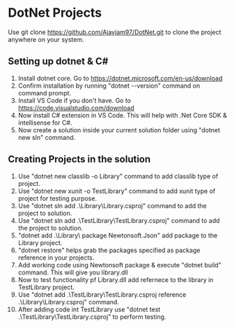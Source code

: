 # DotNet Projects

Use git clone https://github.com/Ajayjam97/DotNet.git to clone the project anywhere on your system.

## Setting up dotnet & C#

1. Install dotnet core. Go to https://dotnet.microsoft.com/en-us/download
2. Confirm installation by running "dotnet --version" command on command prompt.
3. Install VS Code if you don't have. Go to https://code.visualstudio.com/download
4. Now install C# extension in VS Code. This will help with .Net Core SDK & intellisense for C#.
5. Now create a solution inside your current solution folder using "dotnet new sln" command.

## Creating Projects in the solution

1. Use "dotnet new classlib -o Library" command to add classlib type of project. 
2. Use "dotnet new xunit -o TestLibrary" command to add xunit type of project for testing purpose.
3. Use "dotnet sln add .\Library\Library.csproj" command to add the project to solution. 
4. Use "dotnet sln add .\TestLibrary\TestLibrary.csproj" command to add the project to solution.
5. "dotnet add .\Library\ package Newtonsoft.Json" add package to the Library project.
6. "dotnet restore" helps grab the packages specified as package reference in your projects.
7. Add working code using Newtonsoft package & execute "dotnet build" command. This will give you library.dll
8. Now to test functionality pf Library.dll add refernece to the library in TestLibrary project.
9. Use "dotnet add .\TestLibrary\TestLibrary.csproj reference .\Library\Library.csproj" command.
10. After adding code int TestLibrary use "dotnet test .\TestLibrary\TestLibrary.csproj" to perform testing.
